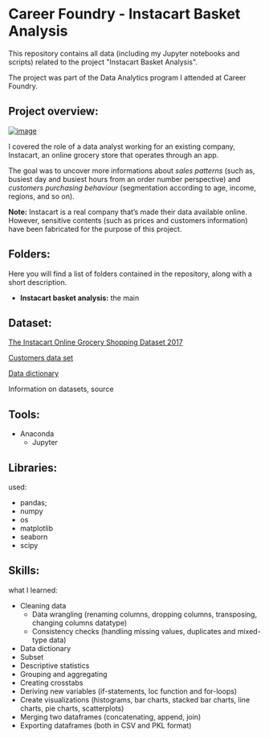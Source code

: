 # Career Foundry - Instacart Basket Analysis
This repository contains all data (including my Jupyter notebooks and scripts) related to the project "Instacart Basket Analysis".

The project was part of the Data Analytics program I attended at Career Foundry.

## Project overview:
[![image](https://www.linkpicture.com/q/Picture1.jpg)](https://www.linkpicture.com/view.php?img=LPic640c7ff6b7d0f2097178861)

I covered the role of a data analyst working for an existing company, Instacart, an online grocery store that operates through an app.

The goal was to uncover more informations about _sales patterns_ (such as, busiest day and busiest hours from an order number perspective) and _customers purchasing behaviour_ (segmentation according to age, income,  regions, and so on).

**Note:** Instacart is a real company that’s made their data available online. However, sensitive contents (such as prices and customers information) have been fabricated for the purpose of this project.

## Folders:
Here you will find a list of folders contained in the repository, along with a short description.

- **Instacart basket analysis:** the main

## Dataset:

[The Instacart Online Grocery Shopping Dataset 2017](https://www.instacart.com/datasets/grocery-shopping-2017)

[Customers data set](https://s3.amazonaws.com/coach-courses-us/public/courses/data-immersion/A4/A4_Data_Assets/customers.zip)

[Data dictionary](https://gist.github.com/jeremystan/c3b39d947d9b88b3ccff3147dbcf6c6b)

Information on datasets, source

## Tools:
- Anaconda
  - Jupyter

## Libraries:
used:

- pandas;
- numpy
- os
- matplotlib
- seaborn
- scipy

## Skills:
what I learned:

- Cleaning data
  - Data wrangling (renaming columns, dropping columns, transposing, changing columns datatype)
  - Consistency checks (handling missing values, duplicates and mixed-type data)
- Data dictionary
- Subset
- Descriptive statistics
- Grouping and aggregating
- Creating crosstabs
- Deriving new variables (if-statements, loc function and for-loops)
- Create visualizations (histograms, bar charts, stacked bar charts, line charts, pie charts, scatterplots)
- Merging two dataframes (concatenating, append, join)
- Exporting dataframes (both in CSV and PKL format)
